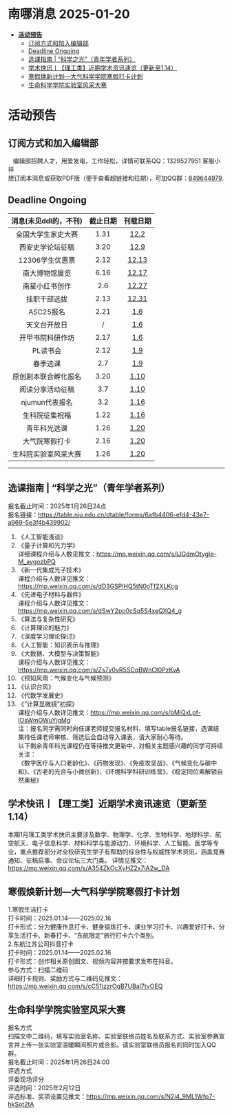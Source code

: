 # 南哪消息 2025-01-20

-   <a href="#活动预告" id="toc-活动预告"><strong>活动预告</strong></a>
    -   <a href="#订阅方式和加入编辑部"
        id="toc-订阅方式和加入编辑部">订阅方式和加入编辑部</a>
    -   <a href="#deadline-ongoing" id="toc-deadline-ongoing">Deadline
        Ongoing</a>
    -   <a href="#选课指南-科学之光青年学者系列"
        id="toc-选课指南-科学之光青年学者系列">选课指南 |
        “科学之光”（青年学者系列）</a>
    -   <a href="#学术快讯丨理工类近期学术资讯速览更新至1.14"
        id="toc-学术快讯丨理工类近期学术资讯速览更新至1.14">学术快讯丨【理工类】近期学术资讯速览（更新至1.14）</a>
    -   <a href="#寒假焕新计划大气科学学院寒假打卡计划"
        id="toc-寒假焕新计划大气科学学院寒假打卡计划">寒假焕新计划—大气科学学院寒假打卡计划</a>
    -   <a href="#生命科学学院实验室风采大赛"
        id="toc-生命科学学院实验室风采大赛">生命科学学院实验室风采大赛</a>

# **活动预告**

## 订阅方式和加入编辑部

   编辑部招聘人才，用爱发电，工作轻松，详情可联系QQ：1329527951
客服小祥  
想订阅本消息或获取PDF版（便于查看超链接和往期），可加QQ群：[849644979](https://qm.qq.com/q/VXIW7fgsEe).

## Deadline Ongoing

| 消息(未见ddl的，不刊) | 截止日期 |                      刊载日期                      |
|:---------------------:|:--------:|:--------------------------------------------------:|
|  全国大学生家史大赛   |   1.31   | [12.2](https://nik-nul.github.io/news/2024-12-02)  |
|   西安史学论坛征稿    |   3.20   | [12.9](https://nik-nul.github.io/news/2024-12-09)  |
|    12306学生优惠票    |   2.12   | [12.13](https://nik-nul.github.io/news/2024-12-13) |
|    南大博物馆展览     |   6.16   | [12.17](https://nik-nul.github.io/news/2024-12-17) |
|    南星小红书创作     |   2.6    | [12.27](https://nik-nul.github.io/news/2024-12-27) |
|     挂职干部选拔      |   2.13   | [12.31](https://nik-nul.github.io/news/2024-12-31) |
|       ASC25报名       |   2.21   |  [1.6](https://nik-nul.github.io/news/2025-01-06)  |
|     天文台开放日      |    /     |  [1.6](https://nik-nul.github.io/news/2025-01-06)  |
|   开甲书院科研作坊    |   2.17   |  [1.6](https://nik-nul.github.io/news/2025-01-06)  |
|       PL读书会        |   2.12   |  [1.9](https://nik-nul.github.io/news/2025-01-09)  |
|       春季选课        |   2.7    |  [1.9](https://nik-nul.github.io/news/2025-01-09)  |
| 原创剧本联合孵化报名  |   3.20   | [1.10](https://nik-nul.github.io/news/2025-01-10)  |
|   阅读分享活动征稿    |   3.7    | [1.10](https://nik-nul.github.io/news/2025-01-10)  |
|    njumun代表报名     |   3.2    | [1.16](https://nik-nul.github.io/news/2025-01-16)  |
|    生科院征集祝福     |   1.22   | [1.16](https://nik-nul.github.io/news/2025-01-16)  |
|     青年科光选课      |   1.26   | [1.20](https://nik-nul.github.io/news/2025-01-20)  |
|    大气院寒假打卡     |   2.16   | [1.20](https://nik-nul.github.io/news/2025-01-20)  |
| 生科院实验室风采大赛  |   1.26   | [1.20](https://nik-nul.github.io/news/2025-01-20)  |

------------------------------------------------------------------------

## 选课指南 \| “科学之光”（青年学者系列）

报名截止时间：2025年1月26日24点  
报名链接：<https://table.nju.edu.cn/dtable/forms/6afb4406-efd4-43e7-a969-5e3f4b439902/>  
1. 《人工智能浅谈》  
2. 《量子计算和光力学》  
详细课程介绍与人数见推文：<https://mp.weixin.qq.com/s/IJGdmOtygIe-M_avgozbPQ>  
3. 《新一代集成光子技术》  
课程介绍与人数详见推文：<https://mp.weixin.qq.com/s/dD3GSPlHQ5tN0oTf2XLKcg>  
4. 《先进电子材料与器件》  
课程介绍与人数详见推文：<https://mp.weixin.qq.com/s/dSwY2po0cSq5S4xeQXQ4_g>  
5. 《算法与复杂性研究》  
6. 《计算理论的魅力》  
7. 《深度学习理论探讨》  
8. 《人工智能：知识表示与推理》  
9. 《大数据、大模型与决策智能》  
课程介绍与人数详见推文：<https://mp.weixin.qq.com/s/Zs7v0vR5SCqBWnCt0PzKvA>  
10. 《预知风雨：气候变化与气候预测》  
11. 《认识台风》  
12. 《代数学发展史》  
13. 《“计算显微镜”初探》  
课程介绍与人数详见推文：<https://mp.weixin.qq.com/s/bMiQxLpf-lOsWmOWuYjqMg>  
注：报名同学需同时向任课老师提交报名材料、填写table报名链接，选课结果待任课老师审核、筛选后会自动导入课表，请大家耐心等待。  
以下剩余青年科光课程仍在等待推文更新中，对相关主题感兴趣的同学可持续关注：  
《数字医疗与人口老龄化》、《药物发现》、《免疫攻坚战》、《气候变化与碳中和》、《古老的光合与小微创新》、《环境科学科研训练营》、《稳定同位素解锁自然奥秘》  

## 学术快讯丨【理工类】近期学术资讯速览（更新至1.14）

本期1月理工类学术快讯主要涉及数学、物理学、化学、生物科学、地球科学、航空航天、电子信息科学、材料科学与能源动力、环境科学、人工智能、医学等专业，重点推荐部分对全校研究生学子有帮助的综合性与权威性学术资讯，涵盖竞赛通知、征稿启事、会议论坛三大门类。
详情见推文：<https://mp.weixin.qq.com/s/A354ZkOcXyHZ2x7iA2w_DA>

## 寒假焕新计划—大气科学学院寒假打卡计划

1.寒假生活打卡  
打卡时间：2025.01.14——2025.02.16  
打卡形式：分为健康作息打卡、健身锻炼打卡、课业学习打卡、兴趣爱好打卡、分享生活打卡、新春打卡、“东航限定”旅行打卡六个类别。  
2.东航江苏公司抖音打卡  
打卡时间：2025.01.14——2025.02.16  
打卡形式：创作相关原创图文、视频内容并按要求发布在抖音。  
参与方式：扫描二维码  
详细打卡规则、奖励方式与二维码见推文：<https://mp.weixin.qq.com/s/cC51izzrOqB7UBal7tvOEQ>  

## 生命科学学院实验室风采大赛

报名方式  
扫描文中二维码，填写实验室名称、实验室联络员姓名及联系方式、实验室参赛宣言并上传一张实验室温暖瞬间照片或合影。请实验室联络员报名的同时加入QQ群。  
报名截止时间：2025年1月26日24:00  
评选方式  
评委现场评分  
评选时间：2025年2月12日  
评选标准、奖项设置见推文：<https://mp.weixin.qq.com/s/N2i4_9ML1Wfp7-hkSot2tA>  
